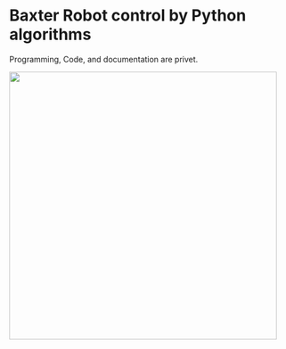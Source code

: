 # Baxter Robot control by Python algorithms
Programming, Code, and documentation are privet.  



 <img src="https://i.imgur.com/87Uw0aG.png" width="480">

